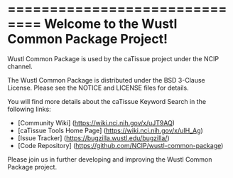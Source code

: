 ==============================
Welcome to the Wustl Common Package Project!
=====================================

Wustl Common Package is used by the caTissue project under the NCIP channel.

The Wustl Common Package is distributed under the BSD 3-Clause License.
Please see the NOTICE and LICENSE files for details.

You will find more details about the caTissue Keyword Search in the following links:
 * [Community Wiki] (https://wiki.nci.nih.gov/x/uJT9AQ)
 * [caTissue Tools Home Page] (https://wiki.nci.nih.gov/x/uIH_Ag) 
 * [Issue Tracker] (https://bugzilla.wustl.edu/bugzilla/)
 * [Code Repository] (https://github.com/NCIP/wustl-common-package)

Please join us in further developing and improving the Wustl Common Package project.
